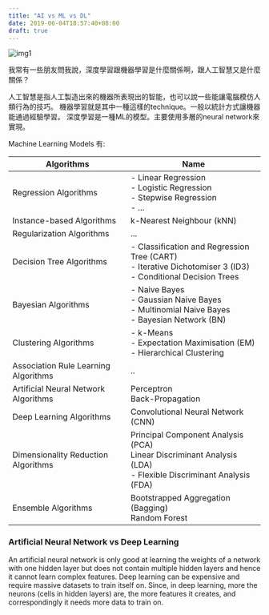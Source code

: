 ```yaml
---
title: "AI vs ML vs DL"
date: 2019-06-04T18:57:40+08:00
draft: true
---
```



![img1](/AI-vs-ML-vs-Deep-Learning.png)

我常有一些朋友問我說，深度學習跟機器學習是什麼關係啊，跟人工智慧又是什麼關係？

人工智慧是指人工製造出來的機器所表現出的智能，也可以說一些能讓電腦模仿人類行為的技巧。
機器學習就是其中一種這樣的technique。一般以統計方式讓機器能通過經驗學習。
深度學習是一種ML的模型。主要使用多層的neural network來實現。 

Machine Learning Models 有:

|Algorithms|Name|
|----------|----|
|Regression Algorithms| - Linear Regression <br> - Logistic Regression <br> - Stepwise Regression <br>- ...
|Instance-based Algorithms|k-Nearest Neighbour (kNN)
|Regularization Algorithms|...|
|Decision Tree Algorithms| - Classification and Regression Tree (CART) <br> - Iterative Dichotomiser 3 (ID3) <br> - Conditional Decision Trees
|Bayesian Algorithms| - Naive Bayes <br> - Gaussian Naive Bayes <br> - Multinomial Naive Bayes <br> - Bayesian Network (BN)
|Clustering Algorithms| - k-Means <br> - Expectation Maximisation (EM) <br> - Hierarchical Clustering
|Association Rule Learning Algorithms|..|
|Artificial Neural Network Algorithms| Perceptron <br> Back-Propagation
|Deep Learning Algorithms|Convolutional Neural Network (CNN)
|Dimensionality Reduction Algorithms| Principal Component Analysis (PCA) <br> Linear Discriminant Analysis (LDA) <br> - Flexible Discriminant Analysis (FDA)
|Ensemble Algorithms| Bootstrapped Aggregation (Bagging) <br> Random Forest


### Artificial Neural Network vs Deep Learning 
An artificial neural network is only good at learning the weights of a network with one hidden layer but does not contain multiple hidden layers and hence it cannot learn complex features. Deep learning can be expensive and require massive datasets to train itself on. Since, in deep learning, more the neurons (cells in hidden layers) are, the more features it creates, and correspondingly it needs more data to train on.